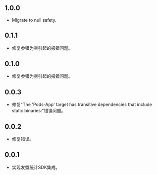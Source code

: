 ## 1.0.0
* Migrate to null safety.

## 0.1.1
* 修复参错为空引起的报错问题。

## 0.1.0
* 修复参错为空引起的报错问题。

## 0.0.3
* 修复"The 'Pods-App' target has transitive dependencies that include static binaries:"错误问题。

## 0.0.2
* 修复错误。

## 0.0.1
* 实现友盟统计SDK集成。
